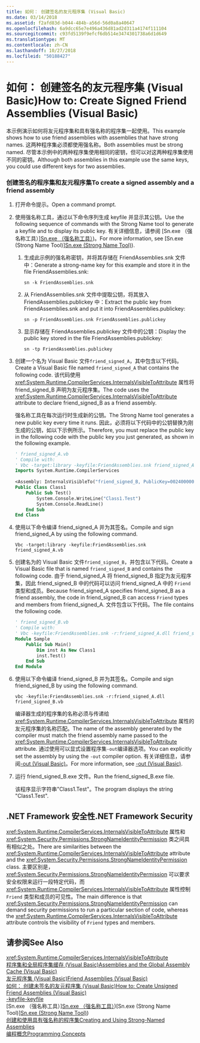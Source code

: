 ```yaml
---
title: 如何： 创建签名的友元程序集 (Visual Basic)
ms.date: 03/14/2018
ms.assetid: f2afd83d-b044-484b-a56d-56d0a8a40647
ms.openlocfilehash: 6a9dcc65e7e496a436d81ad2d311a4174f111104
ms.sourcegitcommit: c93fd5139f9efcf6db514e3474301738a6d1d649
ms.translationtype: MT
ms.contentlocale: zh-CN
ms.lasthandoff: 10/27/2018
ms.locfileid: "50188427"
---
```

# <a name="how-to-create-signed-friend-assemblies-visual-basic"></a><span data-ttu-id="42fef-102">如何： 创建签名的友元程序集 (Visual Basic)</span><span class="sxs-lookup"><span data-stu-id="42fef-102">How to: Create Signed Friend Assemblies (Visual Basic)</span></span>
<span data-ttu-id="42fef-103">本示例演示如何将友元程序集和具有强名称的程序集一起使用。</span><span class="sxs-lookup"><span data-stu-id="42fef-103">This example shows how to use friend assemblies with assemblies that have strong names.</span></span> <span data-ttu-id="42fef-104">这两种程序集必须都使用强名称。</span><span class="sxs-lookup"><span data-stu-id="42fef-104">Both assemblies must be strong named.</span></span> <span data-ttu-id="42fef-105">尽管本示例中的两种程序集使用相同的密钥，但可以对这两种程序集使用不同的密钥。</span><span class="sxs-lookup"><span data-stu-id="42fef-105">Although both assemblies in this example use the same keys, you could use different keys for two assemblies.</span></span>  
  
### <a name="to-create-a-signed-assembly-and-a-friend-assembly"></a><span data-ttu-id="42fef-106">创建签名的程序集和友元程序集</span><span class="sxs-lookup"><span data-stu-id="42fef-106">To create a signed assembly and a friend assembly</span></span>  
  
1.  <span data-ttu-id="42fef-107">打开命令提示。</span><span class="sxs-lookup"><span data-stu-id="42fef-107">Open a command prompt.</span></span>  
  
2.  <span data-ttu-id="42fef-108">使用强名称工具，通过以下命令序列生成 keyfile 并显示其公钥。</span><span class="sxs-lookup"><span data-stu-id="42fef-108">Use the following sequence of commands with the Strong Name tool to generate a keyfile and to display its public key.</span></span> <span data-ttu-id="42fef-109">有关详细信息，请参阅 [Sn.exe （强名称工具）][Sn.exe （强名称工具）](../../../../framework/tools/sn-exe-strong-name-tool.md))。</span><span class="sxs-lookup"><span data-stu-id="42fef-109">For more information, see [Sn.exe (Strong Name Tool)][Sn.exe (Strong Name Tool)](../../../../framework/tools/sn-exe-strong-name-tool.md)).</span></span>  
  
    1.  <span data-ttu-id="42fef-110">生成此示例的强名称密钥，并将其存储在 FriendAssemblies.snk 文件中：</span><span class="sxs-lookup"><span data-stu-id="42fef-110">Generate a strong-name key for this example and store it in the file FriendAssemblies.snk:</span></span>  
  
         `sn -k FriendAssemblies.snk`  
  
    2.  <span data-ttu-id="42fef-111">从 FriendAssemblies.snk 文件中提取公钥，将其放入 FriendAssemblies.publickey 中：</span><span class="sxs-lookup"><span data-stu-id="42fef-111">Extract the public key from FriendAssemblies.snk and put it into FriendAssemblies.publickey:</span></span>  
  
         `sn -p FriendAssemblies.snk FriendAssemblies.publickey`  
  
    3.  <span data-ttu-id="42fef-112">显示存储在 FriendAssemblies.publickey 文件中的公钥：</span><span class="sxs-lookup"><span data-stu-id="42fef-112">Display the public key stored in the file FriendAssemblies.publickey:</span></span>  
  
         `sn -tp FriendAssemblies.publickey`  
  
3.  <span data-ttu-id="42fef-113">创建一个名为 Visual Basic 文件`friend_signed_A`，其中包含以下代码。</span><span class="sxs-lookup"><span data-stu-id="42fef-113">Create a Visual Basic file named `friend_signed_A` that contains the following code.</span></span> <span data-ttu-id="42fef-114">该代码使用 <xref:System.Runtime.CompilerServices.InternalsVisibleToAttribute> 属性将 friend_signed_B 声明为友元程序集。</span><span class="sxs-lookup"><span data-stu-id="42fef-114">The code uses the <xref:System.Runtime.CompilerServices.InternalsVisibleToAttribute> attribute to declare friend_signed_B as a friend assembly.</span></span>  
  
     <span data-ttu-id="42fef-115">强名称工具在每次运行时生成新的公钥。</span><span class="sxs-lookup"><span data-stu-id="42fef-115">The Strong Name tool generates a new public key every time it runs.</span></span> <span data-ttu-id="42fef-116">因此，必须将以下代码中的公钥替换为刚生成的公钥，如以下示例所示。</span><span class="sxs-lookup"><span data-stu-id="42fef-116">Therefore, you must replace the public key in the following code with the public key you just generated, as shown in the following example.</span></span>  
  
    ```vb  
    ' friend_signed_A.vb  
    ' Compile with:   
    ' Vbc -target:library -keyfile:FriendAssemblies.snk friend_signed_A.vb  
    Imports System.Runtime.CompilerServices  
  
    <Assembly: InternalsVisibleTo("friend_signed_B, PublicKey=0024000004800000940000000602000000240000525341310004000001000100e3aedce99b7e10823920206f8e46cd5558b4ec7345bd1a5b201ffe71660625dcb8f9a08687d881c8f65a0dcf042f81475d2e88f3e3e273c8311ee40f952db306c02fbfc5d8bc6ee1e924e6ec8fe8c01932e0648a0d3e5695134af3bb7fab370d3012d083fa6b83179dd3d031053f72fc1f7da8459140b0af5afc4d2804deccb6")>   
    Public Class Class1  
        Public Sub Test()  
            System.Console.WriteLine("Class1.Test")  
            System.Console.ReadLine()  
        End Sub  
    End Class  
    ```  
  
4.  <span data-ttu-id="42fef-117">使用以下命令编译 friend_signed_A 并为其签名。</span><span class="sxs-lookup"><span data-stu-id="42fef-117">Compile and sign friend_signed_A by using the following command.</span></span>  
  
    ```console  
    Vbc -target:library -keyfile:FriendAssemblies.snk friend_signed_A.vb  
    ```  
  
5.  <span data-ttu-id="42fef-118">创建名为的 Visual Basic 文件`friend_signed_B`，并包含以下代码。</span><span class="sxs-lookup"><span data-stu-id="42fef-118">Create a Visual Basic file that is named `friend_signed_B` and contains the following code.</span></span> <span data-ttu-id="42fef-119">由于 friend_signed_A 将 friend_signed_B 指定为友元程序集，因此 friend_signed_B 中的代码可以访问 friend_signed_A 中的 `Friend` 类型和成员。</span><span class="sxs-lookup"><span data-stu-id="42fef-119">Because friend_signed_A specifies friend_signed_B as a friend assembly, the code in friend_signed_B can access `Friend` types and members from friend_signed_A.</span></span> <span data-ttu-id="42fef-120">文件包含以下代码。</span><span class="sxs-lookup"><span data-stu-id="42fef-120">The file contains the following code.</span></span>  
  
    ```vb  
    ' friend_signed_B.vb  
    ' Compile with:   
    ' Vbc -keyfile:FriendAssemblies.snk -r:friend_signed_A.dll friend_signed_B.vb  
    Module Sample  
        Public Sub Main()  
            Dim inst As New Class1  
            inst.Test()  
        End Sub  
    End Module  
    ```  
  
6.  <span data-ttu-id="42fef-121">使用以下命令编译 friend_signed_B 并为其签名。</span><span class="sxs-lookup"><span data-stu-id="42fef-121">Compile and sign friend_signed_B by using the following command.</span></span>  
  
    ```console  
    vbc -keyfile:FriendAssemblies.snk -r:friend_signed_A.dll friend_signed_B.vb  
    ```  
  
     <span data-ttu-id="42fef-122">编译器生成的程序集的名称必须与传递给 <xref:System.Runtime.CompilerServices.InternalsVisibleToAttribute> 属性的友元程序集的名称匹配。</span><span class="sxs-lookup"><span data-stu-id="42fef-122">The name of the assembly generated by the compiler must match the friend assembly name passed to the <xref:System.Runtime.CompilerServices.InternalsVisibleToAttribute> attribute.</span></span> <span data-ttu-id="42fef-123">通过使用可以显式设置程序集`-out`编译器选项。</span><span class="sxs-lookup"><span data-stu-id="42fef-123">You can explicitly set the assembly by using the `-out` compiler option.</span></span> <span data-ttu-id="42fef-124">有关详细信息，请参阅[-out (Visual Basic)](../../../../visual-basic/reference/command-line-compiler/out.md)。</span><span class="sxs-lookup"><span data-stu-id="42fef-124">For more information, see [-out (Visual Basic)](../../../../visual-basic/reference/command-line-compiler/out.md).</span></span>  
  
7.  <span data-ttu-id="42fef-125">运行 friend_signed_B.exe 文件。</span><span class="sxs-lookup"><span data-stu-id="42fef-125">Run the friend_signed_B.exe file.</span></span>  
  
     <span data-ttu-id="42fef-126">该程序显示字符串"Class1.Test"。</span><span class="sxs-lookup"><span data-stu-id="42fef-126">The program displays the string "Class1.Test".</span></span>  
  
## <a name="net-framework-security"></a><span data-ttu-id="42fef-127">.NET Framework 安全性</span><span class="sxs-lookup"><span data-stu-id="42fef-127">.NET Framework Security</span></span>  
 <span data-ttu-id="42fef-128"><xref:System.Runtime.CompilerServices.InternalsVisibleToAttribute> 属性和 <xref:System.Security.Permissions.StrongNameIdentityPermission> 类之间具有相似之处。</span><span class="sxs-lookup"><span data-stu-id="42fef-128">There are similarities between the <xref:System.Runtime.CompilerServices.InternalsVisibleToAttribute> attribute and the <xref:System.Security.Permissions.StrongNameIdentityPermission> class.</span></span> <span data-ttu-id="42fef-129">主要区别是，<xref:System.Security.Permissions.StrongNameIdentityPermission> 可以要求安全权限来运行一段特定代码，而 <xref:System.Runtime.CompilerServices.InternalsVisibleToAttribute> 属性控制 `Friend` 类型和成员的可见性。</span><span class="sxs-lookup"><span data-stu-id="42fef-129">The main difference is that <xref:System.Security.Permissions.StrongNameIdentityPermission> can demand security permissions to run a particular section of code, whereas the <xref:System.Runtime.CompilerServices.InternalsVisibleToAttribute> attribute controls the visibility of `Friend` types and members.</span></span>  
  
## <a name="see-also"></a><span data-ttu-id="42fef-130">请参阅</span><span class="sxs-lookup"><span data-stu-id="42fef-130">See Also</span></span>  
 <xref:System.Runtime.CompilerServices.InternalsVisibleToAttribute>  
 [<span data-ttu-id="42fef-131">程序集和全局程序集缓存 (Visual Basic)</span><span class="sxs-lookup"><span data-stu-id="42fef-131">Assemblies and the Global Assembly Cache (Visual Basic)</span></span>](../../../../visual-basic/programming-guide/concepts/assemblies-gac/index.md)  
 [<span data-ttu-id="42fef-132">友元程序集 (Visual Basic)</span><span class="sxs-lookup"><span data-stu-id="42fef-132">Friend Assemblies (Visual Basic)</span></span>](../../../../visual-basic/programming-guide/concepts/assemblies-gac/friend-assemblies.md)  
 [<span data-ttu-id="42fef-133">如何： 创建未签名的友元程序集 (Visual Basic)</span><span class="sxs-lookup"><span data-stu-id="42fef-133">How to: Create Unsigned Friend Assemblies (Visual Basic)</span></span>](../../../../visual-basic/programming-guide/concepts/assemblies-gac/how-to-create-unsigned-friend-assemblies.md)  
 [<span data-ttu-id="42fef-134">-keyfile</span><span class="sxs-lookup"><span data-stu-id="42fef-134">-keyfile</span></span>](../../../../visual-basic/reference/command-line-compiler/keyfile.md)  
 <span data-ttu-id="42fef-135">[Sn.exe （强名称工具）][Sn.exe （强名称工具）](../../../../framework/tools/sn-exe-strong-name-tool.md))</span><span class="sxs-lookup"><span data-stu-id="42fef-135">[Sn.exe (Strong Name Tool)][Sn.exe (Strong Name Tool)](../../../../framework/tools/sn-exe-strong-name-tool.md))</span></span>  
 [<span data-ttu-id="42fef-136">创建和使用具有强名称的程序集</span><span class="sxs-lookup"><span data-stu-id="42fef-136">Creating and Using Strong-Named Assemblies</span></span>](../../../../framework/app-domains/create-and-use-strong-named-assemblies.md)  
 [<span data-ttu-id="42fef-137">编程概念</span><span class="sxs-lookup"><span data-stu-id="42fef-137">Programming Concepts</span></span>](../../../../visual-basic/programming-guide/concepts/index.md)
